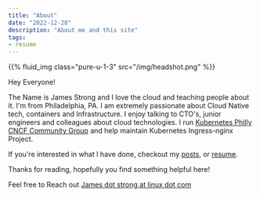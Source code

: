 ```yaml
---
title: "About"
date: "2022-12-28"
description: "About me and this site"
tags:
- resume
---
```


{{% fluid_img class="pure-u-1-3" src="/img/headshot.png" %}}

Hey Everyone! 

The Name is James Strong and I love the cloud and teaching people about it. I'm from Philadelphia, PA.
I am extremely passionate about Cloud Native tech, containers and Infrastructure. I enjoy talking to CTO's, 
junior engineers and colleagues about cloud technologies. I run 
[Kubernetes Philly CNCF Community Group](https://community.cncf.io/kubernetes-philly/) and help maintain Kubernetes 
Ingress-nginx Project.

If you're interested in what I have done, checkout my [posts](/post), or [resume](/resume).

Thanks for reading, hopefully you find something helpful here! 

Feel free to Reach out [James dot strong at linux dot com](mailto:james.strong@linux.com)

